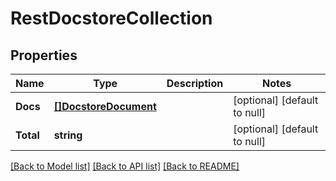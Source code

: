 # RestDocstoreCollection

## Properties
Name | Type | Description | Notes
------------ | ------------- | ------------- | -------------
**Docs** | [**[]DocstoreDocument**](docstoreDocument.md) |  | [optional] [default to null]
**Total** | **string** |  | [optional] [default to null]

[[Back to Model list]](../../README.md#documentation-for-models) [[Back to API list]](../../README.md#documentation-for-api-endpoints) [[Back to README]](../../README.md)


